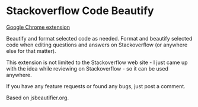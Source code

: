 Stackoverflow Code Beautify
==========================

[Google Chrome extension](https://chrome.google.com/webstore/detail/stackoverflow-code-beauti/pljeafjjkkbacckkollfejkciddacmeb)

Beautify and format selected code as needed.
Format and beautify selected code when editing questions and answers on Stackoverflow (or anywhere else for that matter). 

This extension is not limited to the Stackoverflow web site - I just came up with the idea while reviewing on Stackoverflow - so it can be used anywhere.

If you have any feature requests or found any bugs, just post a comment.

Based on jsbeautifier.org.
